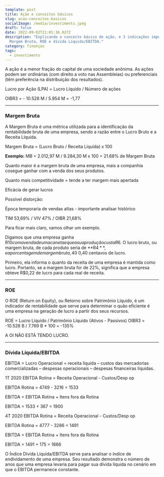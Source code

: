 ```yaml
---
template: post
title: Ação e conceitos básicos
slug: acao-conceitos-basicos
socialImage: /media/investiments.jpeg
draft: false
date: 2022-09-02T21:01:36.027Z
description: "Explicando o conceito básico de ação, e 3 indicações importantes:
  Margem Bruta, ROE e dívida Líquida/EBITDA."
category: finanças
tags:
  - investimento
---
```

A ação é a menor fração do capital de uma sociedade anônima. As ações podem ser ordinárias (com direito a voto nas Assembleias) ou preferenciais (têm preferência na distribuição dos resultados).

Lucro por Ação (LPA) = Lucro Líquido / Número de ações

OIBR3 = - 10.528 M / 5.954 M = -1,77

- - -

### Margem Bruta

A Margem Bruta é uma métrica utilizada para a identificação da rentabilidade bruta de uma empresa, sendo a razão entre o Lucro Bruto e a Receita Líquida.

Margem Bruta = (Lucro Bruto / Receita Líquida) x 100

**Exemplo:**
MB = 2.012,97 M / 9.284,30 M x 100 = 21.68% de Margem Bruta

Quanto maior é a margem bruta de uma empresa, mais a companhia cosegue ganhar com a venda dos seus produtos.

Quanto mais competitividade = tende a ter margem mais apertada

Eficácia de gerar lucros

Possível distorção: 

Época temporaria de vendas altas - importante analisar histórico

TIM 53,69% / VIV 47% / OIBR 21,68%

Para ficar mais claro, vamos olhar um exemplo.

Digamos que uma empresa ganha R$10 com a venda de uma caneta e que a sua produção custa R$6. O lucro bruto, ou margem bruta, de cada produto seria de **R$4**, e a porcentagem de margem bruta, 40%. Em outras palavras, para cada real vendido, foram gerados R$ 0,40 centavos de lucro.

Primeiro, ela informa o quanto da receita de uma empresa é mantida como lucro. Portanto, se a margem bruta for de 22%, significa que a empresa obteve R$0,22 de lucro para cada real de receita. 

- - -

### ROE

O ROE (Return on Equity), ou Retorno sobre Patrimônio Líquido, é um indicador de rentabilidade que serve para determinar o quão eficiente é uma empresa na geração de lucro a partir dos seus recursos.

ROE = Lucro Líquido / Patrimônio Líquido (Ativos - Passivos)
OIBR3 = -10.528 B / 7.769 B * 100 = -135%

A OI NÃO ESTÁ TENDO LUCRO.

- - -

### Dívida Líquida/EBITDA

EBITDA = Lucro Operacional = receita líquida – custos das mercadorias comercializadas – despesas operacionais – despesas financeiras líquidas.

1T 2020
EBITDA Rotina = Receita Operacional - Custos/Desp op

EBITDA Rotina = 4749 - 3216 = 1533

EBITDA = EBITDA Rotina + Itens fora da Rotina

EBITDA = 1533 + 367 = 1900

4T 2020
EBITDA Rotina = Receita Operacional - Custos/Desp op

EBITDA Rotina = 4777 - 3286 = 1491

EBITDA = EBITDA Rotina + Itens fora da Rotina

EBITDA = 1491 + 175 = 1666

O Índice Dívida Líquida/EBITDA serve para analisar o índice de endividamento de uma empresa. Seu resultado demonstra o número de anos que uma empresa levaria para pagar sua dívida líquida no cenário em que o EBITDA permanece constante.